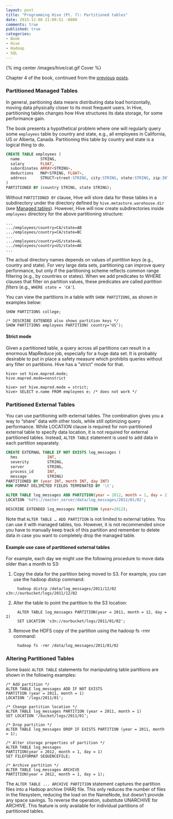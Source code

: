 ```yaml
---
layout: post
title: "Programming Hive (Pt. 7): Partitioned tables"
date: 2015-12-06 21:09:51 -0800
comments: true
published: true
categories:
- Book
- Hive
- Hadoop
- SQL
---
```


{% img center /images/hive/cat.gif Cover %}

Chapter 4 of the book, continued from the [previous](/blog/2015/12/02/programming-hive-hiveql-ddl/) [posts](/blog/2015/12/05/programming-hive-ddl-table/).

### Partitioned Managed Tables

In general, paritioning data means distributing data load horizontally, moving data physically closer to its most frequent users. In Hive, partitioning tables changes how Hive structures its data storage, for some performance gain.

The book presents a hypothetical problem where one will regularly query some `employees` table by country and state, e.g., all employees in California, US or Alberta, Canada. Partitioning this table by country and state is a logical thing to do.

``` sql
CREATE TABLE employees (
  name         STRING,
  salary       FLOAT,
  subordinates ARRAY<STRING>,
  deductions   MAP<STRING, FLOAT>,
  address      STRUCT<street:STRING, city:STRING, state:STRING, zip:INT>
)
PARTITIONED BY (country STRING, state STRING);
```

Without `PARTITIONED BY` clause, Hive will store data for these tables in a subdirectory under the directory defined by `hive.metastore.warehouse.dir` (see [Managed tables](/blog/2015/12/05/programming-hive-ddl-table/)). However, Hive will now create subdirectories inside `employees` directory for the above partitioning structure:

```
...
.../employees/country=CA/state=AB
.../employees/country=CA/state=BC
...
.../employees/country=US/state=AL
.../employees/country=US/state=AK
...
```

The actual directory names depends on values of *partition keys* (e.g., country and state). For very large data sets, partitioning can improve query performance, but only if the partitioning scheme reflects common range filtering (e.g., by countries or states). When we add predicates to WHERE clauses that filter on partition values, these predicates are called *partition filters* (e.g., `WHERE state = 'CA'`).

You can view the partitions in a table with `SHOW PARTITIONS`, as shown in examples below:

```
SHOW PARTITIONS college;

/* DESCRIBE EXTENDED also shows partition keys */
SHOW PARTITIONS employees PARTITION( country=‘US’);
```

#### Strict mode

Given a partitioned table, a query across all partitions can result in a enormous MapReduce job, especially for a huge data set. It is probably desirable to put in place a safety measure which prohibits queries without any filter on partitions. Hive has a "strict" mode for that.

```
hive> set hive.mapred.mode;
hive.mapred.mode=nonstrict

hive> set hive.mapred.mode = strict;
hive> SELECT e.name FROM employees e; /* does not work */
```

### Partitioned External Tables

You can use partitioning with external tables. The combination gives you a way to “share” data with other tools, while still optimizing query performance. While LOCATION clause is required for non-partitioned external table to specify data location, it is not required for external partitioned tables. Instead, `ALTER TABLE` statement is used to add data in each partition separately.

``` sql
CREATE EXTERNAL TABLE IF NOT EXISTS log_messages (
  hms             INT,
  severity        STRING,
  server          STRING,
  process_id      INT,
  message         STRING)
PARTITIONED BY (year INT, month INT, day INT)
ROW FORMAT DELIMITED FIELDS TERMINATED BY '\t';

ALTER TABLE log_messages ADD PARTITION(year = 2012, month = 1, day = 2)
LOCATION 'hdfs://master_server/data/log_messages/2012/01/02';

DESCRIBE EXTENDED log_messages PARTITION (year=2012);
```

Note that `ALTER TABLE … ADD PARTITION` is not limited to external tables. You can use it with managed tables, too. However, it is not recommended since you have to manually keep track of this partition and remember to delete data in case you want to completely drop the managed table.

#### Example use case of partitioned external tables
 
For example, each day we might use the following procedure to move data older than a month to S3:

1) Copy the data for the partition being moved to S3. For example, you can use the hadoop distcp command:
```
     hadoop distcp /data/log_messages/2011/12/02 s3n://ourbucket/logs/2011/12/02
```
2) Alter the table to point the partition to the S3 location:
```
     ALTER TABLE log_messages PARTITION(year = 2011, month = 12, day = 2)
     SET LOCATION 's3n://ourbucket/logs/2011/01/02';
```
3) Remove the HDFS copy of the partition using the hadoop fs -rmr command:
```
     hadoop fs -rmr /data/log_messages/2011/01/02
```

### Altering Partitioned Tables

Some basic `ALTER TABLE` statements for manipulating table partitions are shown in the following examples:

```
/* Add partition */
ALTER TABLE log_messages ADD IF NOT EXISTS
PARTITION (year = 2011, month = 1)
LOCATION ‘/logs/2011/01';

/* Change partition location */
ALTER TABLE log_messages PARTITION (year = 2011, month = 1)
SET LOCATION ‘/bucket/logs/2011/01’;

/* Drop partition */
ALTER TABLE log_messages DROP IF EXISTS PARTITION (year = 2011, month = 1);

/* Alter storage properties of partition */
ALTER TABLE log_messages
PARTITION(year = 2012, month = 1, day = 1)
SET FILEFORMAT SEQUENCEFILE;

/* Archive partition */
ALTER TABLE log_messages ARCHIVE
PARTITION(year = 2012, month = 1, day = 1);
```

The `ALTER TABLE ... ARCHIVE PARTITION` statement captures the partition files into a Hadoop archive (HAR) file. This only reduces the number of files in the filesystem, reducing the load on the NameNode, but doesn’t provide any space savings. To reverse the operation, substitute UNARCHIVE for ARCHIVE. This feature is only available for individual partitions of partitioned tables.